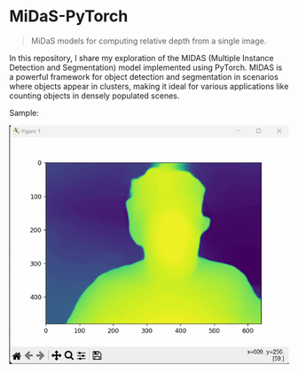 # MiDaS-PyTorch

> MiDaS models for computing relative depth from a single image.
> 
In this repository, I share my exploration of the MIDAS (Multiple Instance Detection and Segmentation) model implemented using PyTorch. MIDAS is a powerful framework for object detection and segmentation in scenarios where objects appear in clusters, making it ideal for various applications like counting objects in densely populated scenes.

Sample:

![Image](https://github.com/AniketP04/MiDaS-PyTorch/blob/main/assets/Depth-1.gif)

